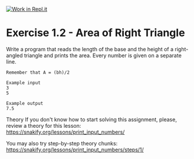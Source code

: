 [![Work in Repl.it](https://classroom.github.com/assets/work-in-replit-14baed9a392b3a25080506f3b7b6d57f295ec2978f6f33ec97e36a161684cbe9.svg)](https://classroom.github.com/a/re0QBA1X)
# Exercise 1.2 - Area of Right Triangle

Write a program that reads the length of the base and the height of a right-angled triangle and prints the area. Every number is given on a separate line.

```plaintext
Remember that A = (bh)/2
```

```plaintext
Example input
3
5
```
```plaintext
Example output
7.5
```

Theory
If you don't know how to start solving this assignment, please, review a theory for this lesson:
https://snakify.org/lessons/print_input_numbers/

You may also try step-by-step theory chunks:
https://snakify.org/lessons/print_input_numbers/steps/1/
